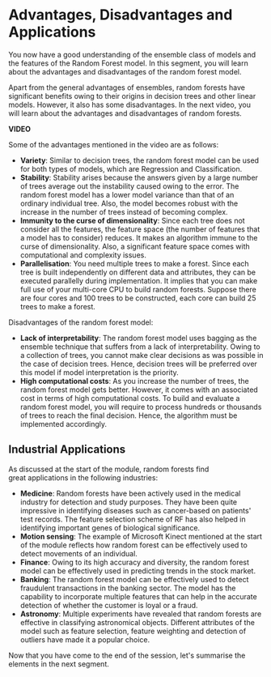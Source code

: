 # Advantages, Disadvantages and Applications

You now have a good understanding of the ensemble class of models and the features of the Random Forest model. In this segment, you will learn about the advantages and disadvantages of the random forest model. 

Apart from the general advantages of ensembles, random forests have significant benefits owing to their origins in decision trees and other linear models. However, it also has some disadvantages. In the next video, you will learn about the advantages and disadvantages of random forests.

**VIDEO**

Some of the advantages mentioned in the video are as follows:

-   **Variety**: Similar to decision trees, the random forest model can be used for both types of models, which are Regression and Classification. 
-   **Stability**: Stability arises because the answers given by a large number of trees average out the instability caused owing to the error. The random forest model has a lower model variance than that of an ordinary individual tree. Also, the model becomes robust with the increase in the number of trees instead of becoming complex.
-   **Immunity to the curse of dimensionality**: Since each tree does not consider all the features, the feature space (the number of features that a model has to consider) reduces. It makes an algorithm immune to the curse of dimensionality. Also, a significant feature space comes with computational and complexity issues.
-   **Parallelisation**: You need multiple trees to make a forest. Since each tree is built independently on different data and attributes, they can be executed parallelly during implementation. It implies that you can make full use of your multi-core CPU to build random forests. Suppose there are four cores and 100 trees to be constructed, each core can build 25 trees to make a forest.

Disadvantages of the random forest model:

-   **Lack of interpretability**: The random forest model uses bagging as the ensemble technique that suffers from a lack of interpretability. Owing to a collection of trees, you cannot make clear decisions as was possible in the case of decision trees. Hence, decision trees will be preferred over this model if model interpretation is the priority.
-   **High computational costs**: As you increase the number of trees, the random forest model gets better. However, it comes with an associated cost in terms of high computational costs. To build and evaluate a random forest model, you will require to process hundreds or thousands of trees to reach the final decision. Hence, the algorithm must be implemented accordingly.

## Industrial Applications

As discussed at the start of the module, random forests find great applications in the following industries:

-   **Medicine**: Random forests have been actively used in the medical industry for detection and study purposes. They have been quite impressive in identifying diseases such as cancer-based on patients' test records. The feature selection scheme of RF has also helped in identifying important genes of biological significance.
-   **Motion sensing**: The example of Microsoft Kinect mentioned at the start of the module reflects how random forest can be effectively used to detect movements of an individual.
-   **Finance**: Owing to its high accuracy and diversity, the random forest model can be effectively used in predicting trends in the stock market.
-   **Banking**: The random forest model can be effectively used to detect fraudulent transactions in the banking sector. The model has the capability to incorporate multiple features that can help in the accurate detection of whether the customer is loyal or a fraud.
-   **Astronomy**: Multiple experiments have revealed that random forests are effective in classifying astronomical objects. Different attributes of the model such as feature selection, feature weighting and detection of outliers have made it a popular choice.

Now that you have come to the end of the session, let's summarise the elements in the next segment.